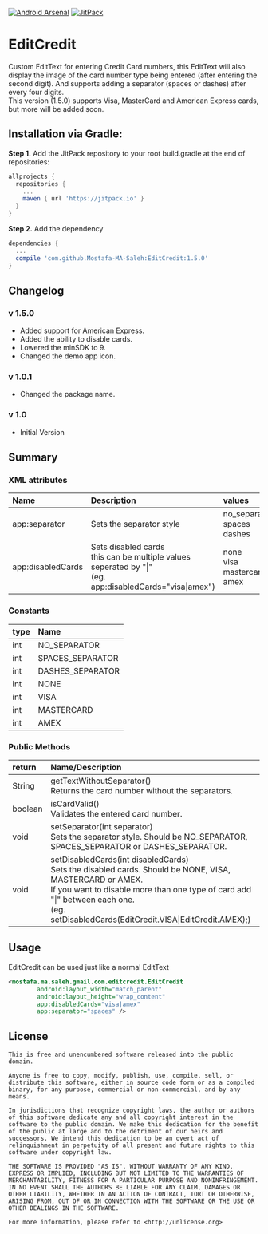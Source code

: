 [![Android Arsenal](https://img.shields.io/badge/Android%20Arsenal-EditCredit-brightgreen.svg?style=flat)](https://android-arsenal.com/details/1/5859)
[![JitPack](https://img.shields.io/badge/JitPack-1.5.0-blue.svg?style=flat)](https://jitpack.io/#Mostafa-MA-Saleh/EditCredit/1.5.0)
# EditCredit
Custom EditText for entering Credit Card numbers, this EditText will also 
display the image of the card number type being entered (after entering the second digit).
And supports adding a separator (spaces or dashes) after every four digits.
<br/>This version (1.5.0) supports Visa, MasterCard and American Express cards, but more will be added soon.

## Installation via Gradle:

<b>Step 1.</b> Add the JitPack repository to your root build.gradle at the end of repositories:
```gradle
allprojects {
  repositories {
    ...
    maven { url 'https://jitpack.io' }
  }
}
```

<b>Step 2.</b> Add the dependency
```gradle
dependencies {
  ...
  compile 'com.github.Mostafa-MA-Saleh:EditCredit:1.5.0'
}
```

## Changelog
### v 1.5.0
- Added support for American Express.
- Added the ability to disable cards.
- Lowered the minSDK to 9.
- Changed the demo app icon.
### v 1.0.1
- Changed the package name.
### v 1.0
- Initial Version

## Summary

### XML attributes

| Name | Description | values |
|:---|:---|:---|
| app:separator | Sets the separator style | no_separator<br/>spaces<br/>dashes |
| app:disabledCards | Sets disabled cards<br/>this can be multiple values seperated by "\|"<br/>(eg. app:disabledCards="visa\|amex") | none<br/>visa<br/>mastercard<br/>amex |

### Constants

| type | Name |
|:---|:---|
| int | NO_SEPARATOR |
| int | SPACES_SEPARATOR |
| int | DASHES_SEPARATOR |
| int | NONE |
| int | VISA |
| int | MASTERCARD |
| int | AMEX |

### Public Methods

| return | Name/Description |
|:---|:---|
| String | getTextWithoutSeparator()<br/>Returns the card number without the separators. |
| boolean | isCardValid()<br/>Validates the entered card number. |
| void | setSeparator(int separator)<br/>Sets the separator style. Should be NO_SEPARATOR, SPACES_SEPARATOR or DASHES_SEPARATOR. |
| void | setDisabledCards(int disabledCards)<br/>Sets the disabled cards. Should be NONE, VISA, MASTERCARD or AMEX.<br/>If you want to disable more than one type of card add "\|" between each one.<br/>(eg. setDisabledCards(EditCredit.VISA\|EditCredit.AMEX);) |


## Usage

EditCredit can be used just like a normal EditText
```xml
<mostafa.ma.saleh.gmail.com.editcredit.EditCredit
        android:layout_width="match_parent"
        android:layout_height="wrap_content"
        app:disabledCards="visa|amex"
        app:separator="spaces" />
```

## License
```
This is free and unencumbered software released into the public domain.

Anyone is free to copy, modify, publish, use, compile, sell, or
distribute this software, either in source code form or as a compiled
binary, for any purpose, commercial or non-commercial, and by any
means.

In jurisdictions that recognize copyright laws, the author or authors
of this software dedicate any and all copyright interest in the
software to the public domain. We make this dedication for the benefit
of the public at large and to the detriment of our heirs and
successors. We intend this dedication to be an overt act of
relinquishment in perpetuity of all present and future rights to this
software under copyright law.

THE SOFTWARE IS PROVIDED "AS IS", WITHOUT WARRANTY OF ANY KIND,
EXPRESS OR IMPLIED, INCLUDING BUT NOT LIMITED TO THE WARRANTIES OF
MERCHANTABILITY, FITNESS FOR A PARTICULAR PURPOSE AND NONINFRINGEMENT.
IN NO EVENT SHALL THE AUTHORS BE LIABLE FOR ANY CLAIM, DAMAGES OR
OTHER LIABILITY, WHETHER IN AN ACTION OF CONTRACT, TORT OR OTHERWISE,
ARISING FROM, OUT OF OR IN CONNECTION WITH THE SOFTWARE OR THE USE OR
OTHER DEALINGS IN THE SOFTWARE.

For more information, please refer to <http://unlicense.org>
```
